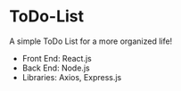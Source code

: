 # ToDo-List
A simple ToDo List for a more organized life!

- Front End: React.js
- Back End: Node.js
- Libraries: Axios, Express.js
